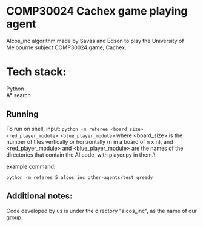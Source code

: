 # COMP30024 Cachex game playing agent

Alcos_inc algorithm made by Savas and Edson to play the University of Melbourne subject COMP30024 game; Cachex.

# Tech stack:
Python\
A* search

## Running
To run on shell, input: ```python -m referee <board_size> <red_player_module> <blue_player_module>```
where <board_size> is the number of tiles vertically or horizontally (n in a board of n x n), and\
<red_player_module> and <blue_player_module> are the names of the directories that contain the AI code, with player.py in them.\

example command:
```
python -m referee 5 alcos_inc other-agents/test_greedy
```

## Additional notes:
Code developed by us is under the directory "alcos_inc", as the name of our group.
  
